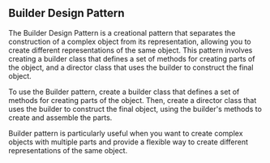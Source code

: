 ## Builder Design Pattern

The Builder Design Pattern is a creational pattern that separates the construction of a complex object from its representation, allowing you to create different representations of the same object. This pattern involves creating a builder class that defines a set of methods for creating parts of the object, and a director class that uses the builder to construct the final object.

To use the Builder pattern, create a builder class that defines a set of methods for creating parts of the object. Then, create a director class that uses the builder to construct the final object, using the builder's methods to create and assemble the parts.

Builder pattern is particularly useful when you want to create complex objects with multiple parts and provide a flexible way to create different representations of the same object.